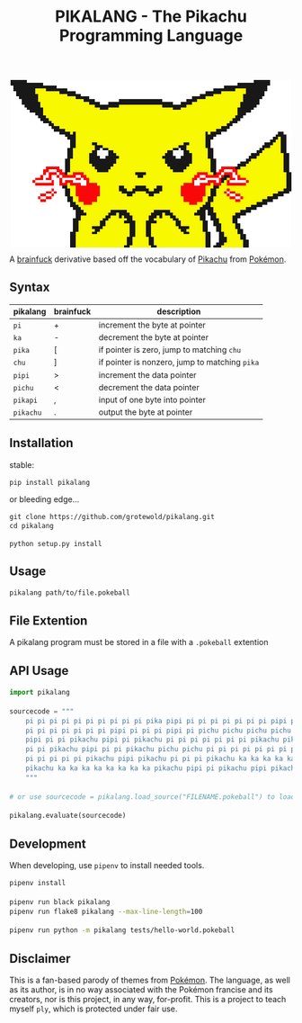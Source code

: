 <h1 align="center">
<p>PIKALANG - The Pikachu Programming Language</p>
<br>
<img style="margin-bottom:-14px" src="images/shock.gif" />
<br>
</h1>

A [brainfuck][2] derivative based off the vocabulary of [Pikachu][3] from [Pokémon][4].

Syntax
------
pikalang  | brainfuck | description                                   
----------|-----------|-----------------------------------------------
`pi`      | +         | increment the byte at pointer                 
`ka`      | -         | decrement the byte at pointer                 
`pika`    | [         | if pointer is zero, jump to matching `chu`    
`chu`     | ]         | if pointer is nonzero, jump to matching `pika`
`pipi`    | >         | increment the data pointer                    
`pichu`   | <         | decrement the data pointer                    
`pikapi`  | ,         | input of one byte into pointer                
`pikachu` | .         | output the byte at pointer                    


Installation
------------
stable:
```shell
pip install pikalang
```

or bleeding edge...
```shell
git clone https://github.com/grotewold/pikalang.git
cd pikalang

python setup.py install
```


Usage
-----
```shell
pikalang path/to/file.pokeball
```


File Extention
--------------
A pikalang program must be stored in a file with a `.pokeball` extention


API Usage
---------
```python
import pikalang

sourcecode = """
    pi pi pi pi pi pi pi pi pi pi pika pipi pi pi pi pi pi pi pi pipi pi pi pi
    pi pi pi pi pi pi pi pipi pi pi pi pipi pi pichu pichu pichu pichu ka chu
    pipi pi pi pikachu pipi pi pikachu pi pi pi pi pi pi pi pikachu pikachu pi
    pi pi pikachu pipi pi pi pikachu pichu pichu pi pi pi pi pi pi pi pi pi pi
    pi pi pi pi pi pikachu pipi pikachu pi pi pi pikachu ka ka ka ka ka ka
    pikachu ka ka ka ka ka ka ka ka pikachu pipi pi pikachu pipi pikachu
    """

# or use sourcecode = pikalang.load_source("FILENAME.pokeball") to load from file

pikalang.evaluate(sourcecode)
```

Development
-----------
When developing, use `pipenv` to install needed tools.

```sh
pipenv install

pipenv run black pikalang
pipenv run flake8 pikalang --max-line-length=100

pipenv run python -m pikalang tests/hello-world.pokeball
```


Disclaimer
----------
This is a fan-based parody of themes from [Pokémon][3]. The language,
as well as its author, is in no way associated with the Pokémon francise
and its creators, nor is this project, in any way, for-profit. This is a
project to teach myself `ply`, which is protected under fair use.


[1]: http://esolangs.org/wiki/Pikalang
[2]: http://en.wikipedia.org/wiki/Brainfuck "Brainfuck"
[3]: https://www.google.com/search?q=pikachu&tbm=isch "Pikachu"
[4]: http://www.pokemon.com/ "Pokémon"
